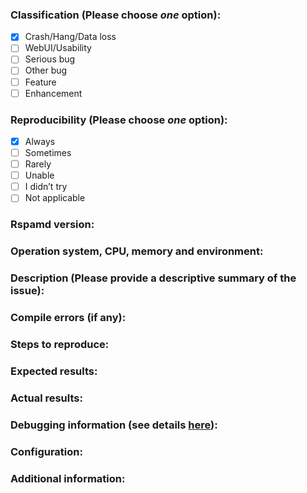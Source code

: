 ### Classification (Please choose *one* option):

* [x] Crash/Hang/Data loss
* [ ] WebUI/Usability
* [ ] Serious bug
* [ ] Other bug
* [ ] Feature
* [ ] Enhancement

### Reproducibility (Please choose *one* option):

* [X] Always
* [ ] Sometimes
* [ ] Rarely
* [ ] Unable
* [ ] I didn’t try
* [ ] Not applicable

### Rspamd version:

### Operation system, CPU, memory and environment:

### Description (Please provide a descriptive summary of the issue):

### Compile errors (if any):

### Steps to reproduce:

### Expected results:

### Actual results:

### Debugging information (see details [here](https://rspamd.com/doc/faq.html#how-to-figure-out-why-rspamd-process-crashed)):

### Configuration:

### Additional information:
